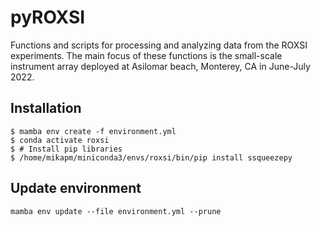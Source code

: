 # pyROXSI
Functions and scripts for processing and analyzing data from the ROXSI experiments. The main focus of these functions is the small-scale instrument array deployed at Asilomar beach, Monterey, CA in June-July 2022.

## Installation
```
$ mamba env create -f environment.yml
$ conda activate roxsi
$ # Install pip libraries
$ /home/mikapm/miniconda3/envs/roxsi/bin/pip install ssqueezepy
```

## Update environment
```
mamba env update --file environment.yml --prune
```

